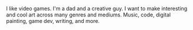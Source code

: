I like video games.
I'm a dad and a creative guy.
I want to make interesting and cool art across many genres and mediums.
Music, code, digital painting, game dev, writing, and more.
<!---
ThatLuckyBear/ThatLuckyBear is a ✨ special ✨ repository because its `README.md` (this file) appears on your GitHub profile.
You can click the Preview link to take a look at your changes.
--->
